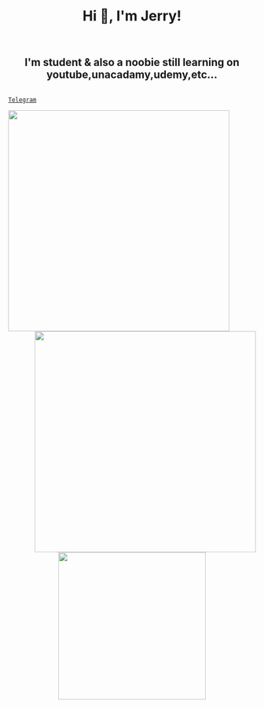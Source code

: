 <h1 align="center">Hi 👋, I'm Jerry!</h1>
<br>

<h2 align="center">I'm student & also a noobie still learning on youtube,unacadamy,udemy,etc... </h2> 

<code><a href="https://telegram.me/elonmuskme" title="Telegram"> Telegram</a></code>
<p align = "center">
  
  <img align="left" src = "https://github-readme-stats.vercel.app/api?username=Killersparrow0&show_icons=true&theme=midnight-purple" width = 450>
  
  <img align="right" src = "https://github-readme-streak-stats.herokuapp.com?user=Killersparrow0&theme=midnight-purple" width = 450>
  
  
  
  <img align="center" src="https://github-readme-stats.vercel.app/api/top-langs/?username=Killersparrow0&theme=midnight-purple" width =300>
  
</p>

